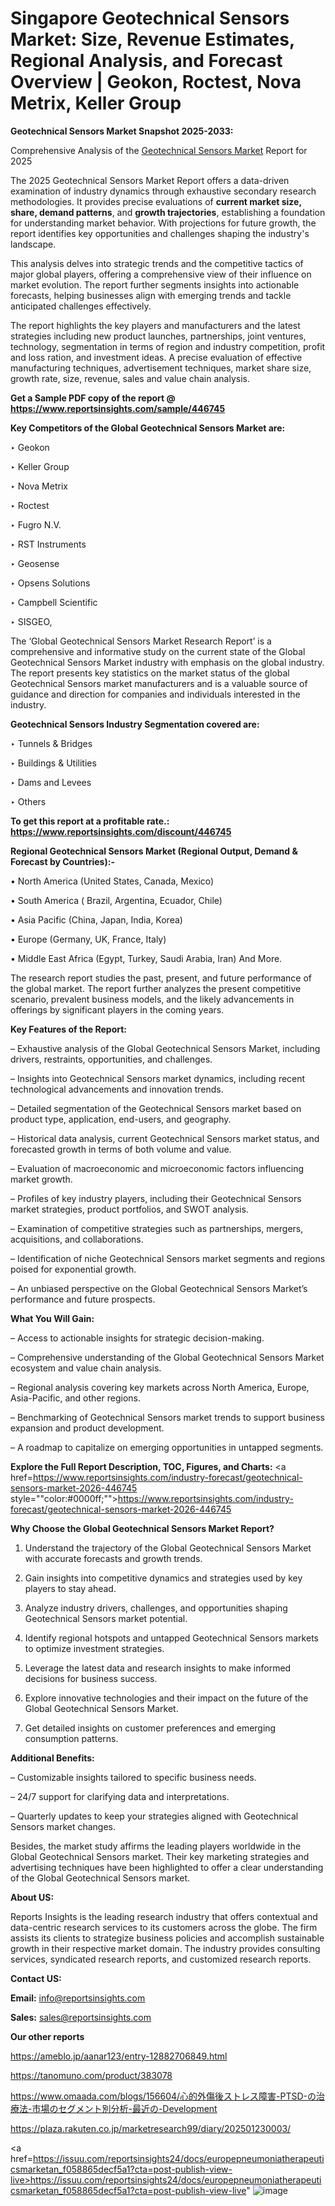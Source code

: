 # Singapore Geotechnical Sensors Market: Size, Revenue Estimates, Regional Analysis, and Forecast Overview | Geokon, Roctest, Nova Metrix, Keller Group

<strong>Geotechnical Sensors Market Snapshot 2025-2033:</strong>

Comprehensive Analysis of the <a href=https://www.reportsinsights.com/sample/446745>Geotechnical Sensors Market</a> Report for 2025

The 2025 Geotechnical Sensors Market Report offers a data-driven examination of industry dynamics through exhaustive secondary research methodologies. It provides precise evaluations of <strong>current market size, share, demand patterns</strong>, and <strong>growth trajectories</strong>, establishing a foundation for understanding market behavior. With projections for future growth, the report identifies key opportunities and challenges shaping the industry's landscape.

This analysis delves into strategic trends and the competitive tactics of major global players, offering a comprehensive view of their influence on market evolution. The report further segments insights into actionable forecasts, helping businesses align with emerging trends and tackle anticipated challenges effectively.

The report highlights the key players and manufacturers and the latest strategies including new product launches, partnerships, joint ventures, technology, segmentation in terms of region and industry competition, profit and loss ration, and investment ideas. A precise evaluation of effective manufacturing techniques, advertisement techniques, market share size, growth rate, size, revenue, sales and value chain analysis.

<strong>Get a Sample PDF copy of the report @ <a href=https://www.reportsinsights.com/sample/446745 style=color:#0000ff;>https://www.reportsinsights.com/sample/446745</a></strong>

<strong>Key Competitors of the Global Geotechnical Sensors Market are:</strong>

‣ Geokon

‣ Keller Group

‣ Nova Metrix

‣ Roctest

‣ Fugro N.V.

‣ RST Instruments

‣ Geosense

‣ Opsens Solutions

‣ Campbell Scientific

‣ SISGEO,

The ‘Global Geotechnical Sensors Market Research Report’ is a comprehensive and informative study on the current state of the Global Geotechnical Sensors Market industry with emphasis on the global industry. The report presents key statistics on the market status of the global Geotechnical Sensors market manufacturers and is a valuable source of guidance and direction for companies and individuals interested in the industry.

<strong>Geotechnical Sensors Industry Segmentation covered are:</strong>

‣ Tunnels & Bridges

‣ Buildings & Utilities

‣ Dams and Levees

‣ Others

<strong>To get this report at a profitable rate.: <a href=https://www.reportsinsights.com/discount/446745 style=color:#0000ff;>https://www.reportsinsights.com/discount/446745</a></strong>

<strong>Regional Geotechnical Sensors Market (Regional Output, Demand &amp; Forecast by Countries):-</strong>

• North America (United States, Canada, Mexico)

• South America ( Brazil, Argentina, Ecuador, Chile)

• Asia Pacific (China, Japan, India, Korea)

• Europe (Germany, UK, France, Italy)

• Middle East Africa (Egypt, Turkey, Saudi Arabia, Iran) And More.

The research report studies the past, present, and future performance of the global market. The report further analyzes the present competitive scenario, prevalent business models, and the likely advancements in offerings by significant players in the coming years.

<strong>Key Features of the Report:</strong>

– Exhaustive analysis of the Global Geotechnical Sensors Market, including drivers, restraints, opportunities, and challenges.

– Insights into Geotechnical Sensors market dynamics, including recent technological advancements and innovation trends.

– Detailed segmentation of the Geotechnical Sensors market based on product type, application, end-users, and geography.

– Historical data analysis, current Geotechnical Sensors market status, and forecasted growth in terms of both volume and value.

– Evaluation of macroeconomic and microeconomic factors influencing market growth.

– Profiles of key industry players, including their Geotechnical Sensors market strategies, product portfolios, and SWOT analysis.

– Examination of competitive strategies such as partnerships, mergers, acquisitions, and collaborations.

– Identification of niche Geotechnical Sensors market segments and regions poised for exponential growth.

– An unbiased perspective on the Global Geotechnical Sensors Market’s performance and future prospects.

<strong>What You Will Gain:</strong>

– Access to actionable insights for strategic decision-making.

– Comprehensive understanding of the Global Geotechnical Sensors Market ecosystem and value chain analysis.

– Regional analysis covering key markets across North America, Europe, Asia-Pacific, and other regions.

– Benchmarking of Geotechnical Sensors market trends to support business expansion and product development.

– A roadmap to capitalize on emerging opportunities in untapped segments.

<strong>Explore the Full Report Description, TOC, Figures, and Charts:</strong>
<a href=https://www.reportsinsights.com/industry-forecast/geotechnical-sensors-market-2026-446745 style=""color:#0000ff;"">https://www.reportsinsights.com/industry-forecast/geotechnical-sensors-market-2026-446745</a>

<strong>Why Choose the Global Geotechnical Sensors Market Report?</strong>

1. Understand the trajectory of the Global Geotechnical Sensors Market with accurate forecasts and growth trends.

2. Gain insights into competitive dynamics and strategies used by key players to stay ahead.

3. Analyze industry drivers, challenges, and opportunities shaping Geotechnical Sensors market potential.

4. Identify regional hotspots and untapped Geotechnical Sensors markets to optimize investment strategies.

5. Leverage the latest data and research insights to make informed decisions for business success.

6. Explore innovative technologies and their impact on the future of the Global Geotechnical Sensors Market.

7. Get detailed insights on customer preferences and emerging consumption patterns.

<strong>Additional Benefits:</strong>

– Customizable insights tailored to specific business needs.

– 24/7 support for clarifying data and interpretations.

– Quarterly updates to keep your strategies aligned with Geotechnical Sensors market changes.

Besides, the market study affirms the leading players worldwide in the Global Geotechnical Sensors market. Their key marketing strategies and advertising techniques have been highlighted to offer a clear understanding of the Global Geotechnical Sensors market.

<strong><strong>About US</strong>:</strong>

Reports Insights is the leading research industry that offers contextual and data-centric research services to its customers across the globe. The firm assists its clients to strategize business policies and accomplish sustainable growth in their respective market domain. The industry provides consulting services, syndicated research reports, and customized research reports.

<strong>Contact US:</strong>

<p class=><b>Email:</b> <a href=mailto:info@reportsinsights.com>info@reportsinsights.com</a></p>
<p class=><b>Sales:</b> <a href=mailto:sales@reportsinsights.com>sales@reportsinsights.com</a></p>

<strong>Our other reports</strong>

<a href=https://ameblo.jp/aanar123/entry-12882706849.html>https://ameblo.jp/aanar123/entry-12882706849.html</a>

<a href=https://tanomuno.com/product/383078>https://tanomuno.com/product/383078</a>

<a href=https://www.omaada.com/blogs/156604/心的外傷後ストレス障害-PTSD-の治療法-市場のセグメント別分析-最近の-Development>https://www.omaada.com/blogs/156604/心的外傷後ストレス障害-PTSD-の治療法-市場のセグメント別分析-最近の-Development</a>

<a href=https://plaza.rakuten.co.jp/marketresearch99/diary/202501230003/>https://plaza.rakuten.co.jp/marketresearch99/diary/202501230003/</a>

<a href=https://issuu.com/reportsinsights24/docs/europepneumoniatherapeuticsmarketan_f058865decf5a1?cta=post-publish-view-live>https://issuu.com/reportsinsights24/docs/europepneumoniatherapeuticsmarketan_f058865decf5a1?cta=post-publish-view-live</a>"
![image](https://github.com/user-attachments/assets/48087687-68c2-412b-8097-04806723584a)
